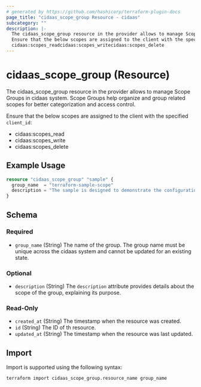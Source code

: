 ```yaml
---
# generated by https://github.com/hashicorp/terraform-plugin-docs
page_title: "cidaas_scope_group Resource - cidaas"
subcategory: ""
description: |-
  The cidaas_scope_group resource in the provider allows to manage Scope Groups in cidaas system. Scope Groups help organize and group related scopes for better categorization and access control.
  Ensure that the below scopes are assigned to the client with the specified client_id:
  cidaas:scopes_readcidaas:scopes_writecidaas:scopes_delete
---
```


# cidaas_scope_group (Resource)

The cidaas_scope_group resource in the provider allows to manage Scope Groups in cidaas system. Scope Groups help organize and group related scopes for better categorization and access control.

 Ensure that the below scopes are assigned to the client with the specified `client_id`:

* cidaas:scopes_read
* cidaas:scopes_write
* cidaas:scopes_delete

## Example Usage

```terraform
resource "cidaas_scope_group" "sample" {
  group_name  = "terraform-sample-scope"
  description = "The sample is designed to demonstrate the configuration of the terraform cidaas_scope_group resource."
}
```

<!-- schema generated by tfplugindocs -->
## Schema

### Required

* `group_name` (String) The name of the group. The group name must be unique across the cidaas system and cannot be updated for an existing state.

### Optional

* `description` (String) The `description` attribute provides details about the scope of the group, explaining its purpose.

### Read-Only

* `created_at` (String) The timestamp when the resource was created.
* `id` (String) The ID of th resource.
* `updated_at` (String) The timestamp when the resource was last updated.

## Import

Import is supported using the following syntax:

```shell
terraform import cidaas_scope_group.resource_name group_name
```
